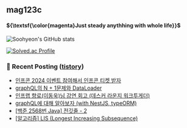 ## mag123c 

#### ${\textsf{\color{magenta}Just steady anythhing with whole life}}$

![Soohyeon's GitHub stats](https://github-readme-stats.vercel.app/api?username=mag123c&show_icons=true&theme=dark)
<!--[![Solved.ac Profile](http://mazassumnida.wtf/api/v2/generate_badge?boj=diehreo)](https://solved.ac/diehreo/)-->
[![Solved.ac Profile](http://mazassumnida.wtf/api/v2/generate_badge?boj=diehreo)](https://solved.ac/diehreo/)



### 📕 Recent Posting ([tistory](https://mag1c.tistory.com))
- [인프콘 2024 이벤트 참여해서 인프콘 티켓 받자](https://mag1c.tistory.com/527)</br>
- [graphQL의 N + 1문제와 DataLoader](https://mag1c.tistory.com/526)</br>
- [인프랩 향로(이동욱)님 강연 회고 (데스커 라운지 워크투게더)](https://mag1c.tistory.com/525)</br>
- [graphQL에 대해 알아보자 (with NestJS, typeORM)](https://mag1c.tistory.com/524)</br>
- [[백준 2568번 Java] 전깃줄 - 2](https://mag1c.tistory.com/523)</br>
- [[알고리즘] LIS (Longest Increasing Subsequence)](https://mag1c.tistory.com/522)</br>
